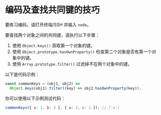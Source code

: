 # 编码及查找共同键的技巧

要练习编码，请打开终端/SSH 并输入 `node`。

要查找两个对象之间的共同键，请执行以下步骤：

1. 使用 `Object.keys()` 获取第一个对象的键。
2. 使用 `Object.prototype.hasOwnProperty()` 检查第二个对象是否有第一个对象中的键。
3. 使用 `Array.prototype.filter()` 过滤掉不在两个对象中的键。

以下是代码示例：

```js
const commonKeys = (obj1, obj2) =>
  Object.keys(obj1).filter((key) => obj2.hasOwnProperty(key));
```

你可以使用以下示例测试代码：

```js
commonKeys({ a: 1, b: 2 }, { a: 2, c: 1 }); // ['a']
```
